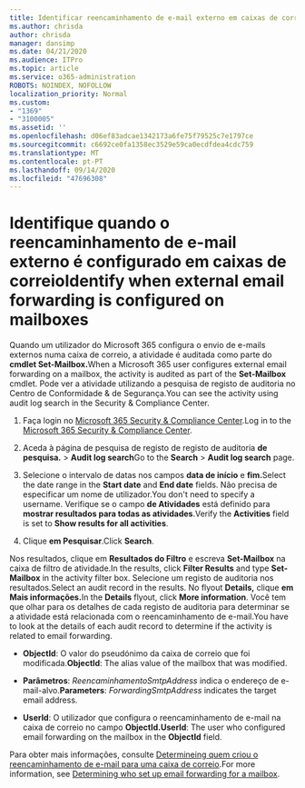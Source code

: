 ```yaml
---
title: Identificar reencaminhamento de e-mail externo em caixas de correio em registos de auditoria
ms.author: chrisda
author: chrisda
manager: dansimp
ms.date: 04/21/2020
ms.audience: ITPro
ms.topic: article
ms.service: o365-administration
ROBOTS: NOINDEX, NOFOLLOW
localization_priority: Normal
ms.custom:
- "1369"
- "3100005"
ms.assetid: ''
ms.openlocfilehash: d06ef83adcae1342173a6fe75f79525c7e1797ce
ms.sourcegitcommit: c6692ce0fa1358ec3529e59ca0ecdfdea4cdc759
ms.translationtype: MT
ms.contentlocale: pt-PT
ms.lasthandoff: 09/14/2020
ms.locfileid: "47696308"
---
```

# <a name="identify-when-external-email-forwarding-is-configured-on-mailboxes"></a><span data-ttu-id="62640-102">Identifique quando o reencaminhamento de e-mail externo é configurado em caixas de correio</span><span class="sxs-lookup"><span data-stu-id="62640-102">Identify when external email forwarding is configured on mailboxes</span></span>

<span data-ttu-id="62640-103">Quando um utilizador do Microsoft 365 configura o envio de e-mails externos numa caixa de correio, a atividade é auditada como parte do **cmdlet Set-Mailbox.**</span><span class="sxs-lookup"><span data-stu-id="62640-103">When a Microsoft 365 user configures external email forwarding on a mailbox, the activity is audited as part of the **Set-Mailbox** cmdlet.</span></span> <span data-ttu-id="62640-104">Pode ver a atividade utilizando a pesquisa de registo de auditoria no Centro de Conformidade & de Segurança.</span><span class="sxs-lookup"><span data-stu-id="62640-104">You can see the activity using audit log search in the Security & Compliance Center.</span></span>

1. <span data-ttu-id="62640-105">Faça login no [Microsoft 365 Security & Compliance Center](https://protection.office.com/).</span><span class="sxs-lookup"><span data-stu-id="62640-105">Log in to the [Microsoft 365 Security & Compliance Center](https://protection.office.com/).</span></span>

2. <span data-ttu-id="62640-106">Aceda à página de pesquisa de registo de registo de auditoria **de pesquisa.**  >  **Audit log search**</span><span class="sxs-lookup"><span data-stu-id="62640-106">Go to the **Search** > **Audit log search** page.</span></span>

3. <span data-ttu-id="62640-107">Selecione o intervalo de datas nos campos **data de início** e **fim.**</span><span class="sxs-lookup"><span data-stu-id="62640-107">Select the date range in the **Start date** and **End date** fields.</span></span> <span data-ttu-id="62640-108">Não precisa de especificar um nome de utilizador.</span><span class="sxs-lookup"><span data-stu-id="62640-108">You don't need to specify a username.</span></span> <span data-ttu-id="62640-109">Verifique se o campo **de Atividades** está definido para **mostrar resultados para todas as atividades**.</span><span class="sxs-lookup"><span data-stu-id="62640-109">Verify the **Activities** field is set to **Show results for all activities**.</span></span>

4. <span data-ttu-id="62640-110">Clique **em Pesquisar**.</span><span class="sxs-lookup"><span data-stu-id="62640-110">Click **Search**.</span></span>

<span data-ttu-id="62640-111">Nos resultados, clique em **Resultados do Filtro** e escreva **Set-Mailbox** na caixa de filtro de atividade.</span><span class="sxs-lookup"><span data-stu-id="62640-111">In the results, click **Filter Results** and type **Set-Mailbox** in the activity filter box.</span></span> <span data-ttu-id="62640-112">Selecione um registo de auditoria nos resultados.</span><span class="sxs-lookup"><span data-stu-id="62640-112">Select an audit record in the results.</span></span> <span data-ttu-id="62640-113">No flyout **Details,** clique **em Mais informações.**</span><span class="sxs-lookup"><span data-stu-id="62640-113">In the **Details** flyout, click **More information**.</span></span> <span data-ttu-id="62640-114">Você tem que olhar para os detalhes de cada registo de auditoria para determinar se a atividade está relacionada com o reencaminhamento de e-mail.</span><span class="sxs-lookup"><span data-stu-id="62640-114">You have to look at the details of each audit record to determine if the activity is related to email forwarding.</span></span>

- <span data-ttu-id="62640-115">**ObjectId**: O valor do pseudónimo da caixa de correio que foi modificada.</span><span class="sxs-lookup"><span data-stu-id="62640-115">**ObjectId**: The alias value of the mailbox that was modified.</span></span>

- <span data-ttu-id="62640-116">**Parâmetros**: _ReencaminhamentoSmtpAddress_ indica o endereço de e-mail-alvo.</span><span class="sxs-lookup"><span data-stu-id="62640-116">**Parameters**: _ForwardingSmtpAddress_ indicates the target email address.</span></span>

- <span data-ttu-id="62640-117">**UserId**: O utilizador que configura o reencaminhamento de e-mail na caixa de correio no campo **ObjectId.**</span><span class="sxs-lookup"><span data-stu-id="62640-117">**UserId**: The user who configured email forwarding on the mailbox in the **ObjectId** field.</span></span>

<span data-ttu-id="62640-118">Para obter mais informações, consulte [Determineing quem criou o reencaminhamento de e-mail para uma caixa de correio](https://docs.microsoft.com/microsoft-365/compliance/auditing-troubleshooting-scenarios#determine-who-set-up-email-forwarding-for-a-mailbox).</span><span class="sxs-lookup"><span data-stu-id="62640-118">For more information, see [Determining who set up email forwarding for a mailbox](https://docs.microsoft.com/microsoft-365/compliance/auditing-troubleshooting-scenarios#determine-who-set-up-email-forwarding-for-a-mailbox).</span></span>
